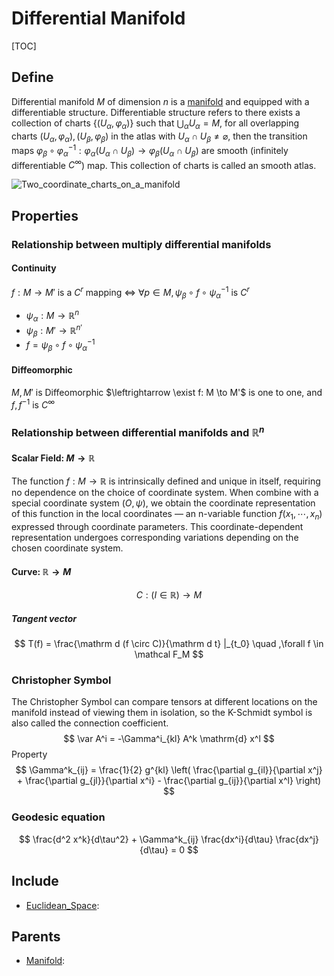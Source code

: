 # Differential Manifold

[TOC]

## Define

Differential manifold $M$ of dimension $n$ is a [manifold](./Manifold.md) and equipped with a differentiable structure. Differentiable structure refers to there exists a collection of charts $\{(U_\alpha, \varphi_\alpha)\}$ such that $\bigcup_{\alpha}U_{\alpha}=M$, for all overlapping charts $(U_{\alpha},\varphi_{\alpha}), (U_{\beta},\varphi_{\beta})$ in the atlas with $U_{\alpha}\cap U_{\beta}\neq\varnothing$, then the transition maps $\varphi_{\beta}\circ\varphi_{\alpha}^{-1}:\varphi_{\alpha}(U_{\alpha}\cap U_{\beta})\to\varphi_{\beta}(U_{\alpha}\cap U_{\beta})$ are smooth (infinitely differentiable $C^\infty$) map. This collection of charts is called an smooth atlas.

<img src="./assets/Two_coordinate_charts_on_a_manifold.svg" alt="Two_coordinate_charts_on_a_manifold"  />

## Properties


### Relationship between multiply differential manifolds

#### Continuity

$f: M \to M'$ is a $C^r$ mapping $\Leftrightarrow$ $\forall p \in M, \psi_\beta \circ f \circ \psi_\alpha^{-1}$ is $C^r$

- $\psi_\alpha: M \to \mathbb R^{n}$
- $\psi_\beta: M' \to \mathbb R^{n'}$
- $f = \psi_\beta \circ f \circ \psi_\alpha^{-1}$

#### Diffeomorphic

$M, M'$ is Diffeomorphic $\leftrightarrow \exist f: M \to M'$ is one to one, and $f, f^{-1}$ is $C^{\infty}$

### Relationship between differential manifolds and $\mathbb R^n$

#### Scalar Field: $M \to \mathbb R$

The function $f: M \to \mathbb R$ is intrinsically defined and unique in itself, requiring no dependence on the choice of coordinate system. When combine with a special coordinate system $(O, \psi)$, we obtain the coordinate representation of this function in the local coordinates — an n-variable function $f (x_1, \cdots, x_n)$ expressed through coordinate parameters. This coordinate-dependent representation undergoes corresponding variations depending on the chosen coordinate system.

#### Curve: $\mathbb R \to M$

$$
C: (I \in \mathbb R) \to M
$$

##### Tangent vector

$$
T(f) = \frac{\mathrm d (f \circ C)}{\mathrm d t} |_{t_0}  \quad ,\forall f \in \mathcal F_M
$$



### Christopher Symbol

The Christopher Symbol can compare tensors at different locations on the manifold instead of viewing them in isolation, so the K-Schmidt symbol is also called the connection coefficient.
$$
\var A^i = -\Gamma^i_{kl} A^k \mathrm{d} x^l
$$
Property
$$
\Gamma^k_{ij} = \frac{1}{2} g^{kl} \left( \frac{\partial g_{il}}{\partial x^j} + \frac{\partial g_{jl}}{\partial x^i} - \frac{\partial g_{ij}}{\partial x^l} \right)
$$

### Geodesic equation

$$
\frac{d^2 x^k}{d\tau^2} + \Gamma^k_{ij} \frac{dx^i}{d\tau} \frac{dx^j}{d\tau} = 0
$$

## Include

- [Euclidean_Space](./Euclidean_Space.md): 

## Parents

- [Manifold](./Manifold.md): 

